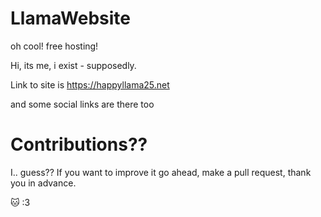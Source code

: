 # LlamaWebsite
oh cool! free hosting!

Hi, its me, i exist - supposedly.

Link to site is https://happyllama25.net

and some social links are there too

# Contributions??
I.. guess?? If you want to improve it go ahead, make a pull request, thank you in advance.

🐱
:3
